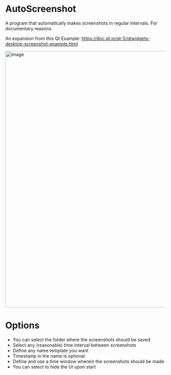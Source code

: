 # AutoScreenshot
A program that automatically makes screenshots in regular intervals. For documentary reasons.


An expansion from this Qt Example:
https://doc.qt.io/qt-5/qtwidgets-desktop-screenshot-example.html

<img width="802" alt="image" src="https://user-images.githubusercontent.com/26373689/158559150-00eca51e-6e70-47f9-8eb7-9a5743c41788.png">

# Options
- You can select the folder where the screenshots should be saved
- Select any (reasonable) time interval between screenshots
- Define any name template you want
- Timestamp in the name is optional
- Define and use a time window wherein the screenshots should be made
- You can select to hide the UI upon start

